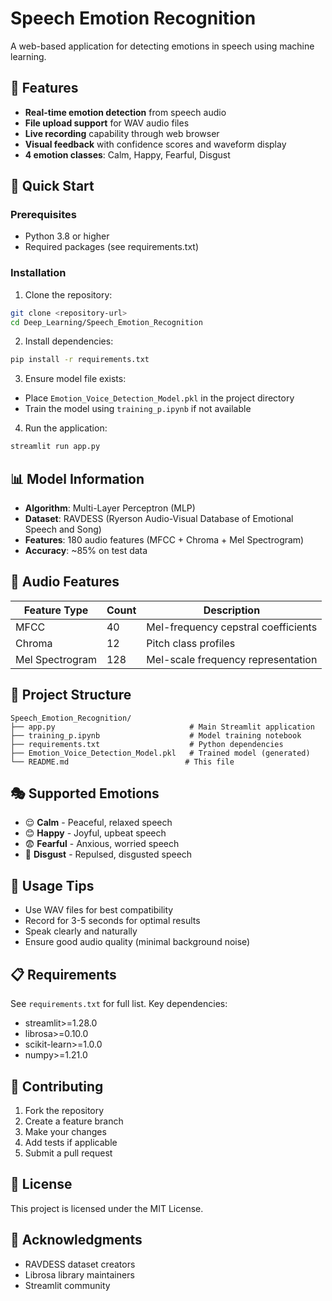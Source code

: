# Speech Emotion Recognition

A web-based application for detecting emotions in speech using machine learning.

## 🎯 Features

- **Real-time emotion detection** from speech audio
- **File upload support** for WAV audio files
- **Live recording** capability through web browser
- **Visual feedback** with confidence scores and waveform display
- **4 emotion classes**: Calm, Happy, Fearful, Disgust

## 🚀 Quick Start

### Prerequisites
- Python 3.8 or higher
- Required packages (see requirements.txt)

### Installation

1. Clone the repository:
```bash
git clone <repository-url>
cd Deep_Learning/Speech_Emotion_Recognition
```

2. Install dependencies:
```bash
pip install -r requirements.txt
```

3. Ensure model file exists:
- Place `Emotion_Voice_Detection_Model.pkl` in the project directory
- Train the model using `training_p.ipynb` if not available

4. Run the application:
```bash
streamlit run app.py
```

## 📊 Model Information

- **Algorithm**: Multi-Layer Perceptron (MLP)
- **Dataset**: RAVDESS (Ryerson Audio-Visual Database of Emotional Speech and Song)
- **Features**: 180 audio features (MFCC + Chroma + Mel Spectrogram)
- **Accuracy**: ~85% on test data

## 🎵 Audio Features

| Feature Type | Count | Description |
|--------------|-------|-------------|
| MFCC | 40 | Mel-frequency cepstral coefficients |
| Chroma | 12 | Pitch class profiles |
| Mel Spectrogram | 128 | Mel-scale frequency representation |

## 📁 Project Structure

```
Speech_Emotion_Recognition/
├── app.py                              # Main Streamlit application
├── training_p.ipynb                    # Model training notebook
├── requirements.txt                    # Python dependencies
├── Emotion_Voice_Detection_Model.pkl   # Trained model (generated)
└── README.md                          # This file
```

## 🎭 Supported Emotions

- 😌 **Calm** - Peaceful, relaxed speech
- 😊 **Happy** - Joyful, upbeat speech
- 😨 **Fearful** - Anxious, worried speech
- 🤢 **Disgust** - Repulsed, disgusted speech

## 🔧 Usage Tips

- Use WAV files for best compatibility
- Record for 3-5 seconds for optimal results
- Speak clearly and naturally
- Ensure good audio quality (minimal background noise)

## 📋 Requirements

See `requirements.txt` for full list. Key dependencies:
- streamlit>=1.28.0
- librosa>=0.10.0
- scikit-learn>=1.0.0
- numpy>=1.21.0

## 🤝 Contributing

1. Fork the repository
2. Create a feature branch
3. Make your changes
4. Add tests if applicable
5. Submit a pull request

## 📄 License

This project is licensed under the MIT License.

## 🙏 Acknowledgments

- RAVDESS dataset creators
- Librosa library maintainers
- Streamlit community